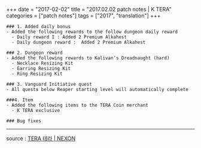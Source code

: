 +++
date = "2017-02-02"
title = "2017.02.02 patch notes | K TERA"
categories = ["patch notes"]
tags = ["2017", "translation"]
+++

```
### 1. Added daily bonus
- Added the following rewards to the follow dungeon daily reward
  - Daily reward I : Added 2 Premium Alkahest
  - Daily dungeon reward :  Added 2 Premium Alkahest

### 2. Dungeon reward
- Added the following rewards to Kalivan’s Dreadnaught (hard)
  - Necklace Resizing Kit
  - Earring Resizing Kit
  - Ring Resizing Kit

### 3. Vanguard Initiative quest
- All quests below Reaper starting level will automatically complete

###4. Item
- Added the following items to the TERA Coin merchant
  - K TERA exclusive

### Bug fixes
```

----

source : [TERA 테라 | NEXON](http://tera.nexon.com/news/update/view.aspx?n4articlesn=262)
